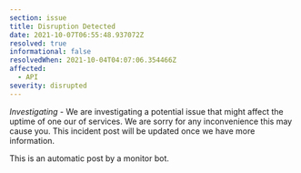 ```yaml
---
section: issue
title: Disruption Detected
date: 2021-10-07T06:55:48.937072Z
resolved: true
informational: false
resolvedWhen: 2021-10-04T04:07:06.354466Z
affected:
  - API
severity: disrupted
---
```

*Investigating* - We are investigating a potential issue that might affect the uptime of one our of services. We are sorry for any inconvenience this may cause you. This incident post will be updated once we have more information.

This is an automatic post by a monitor bot.
        